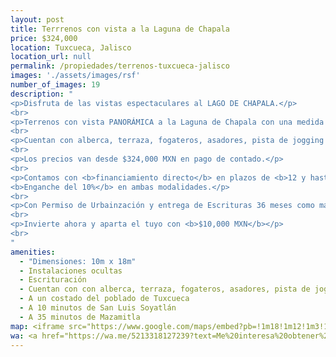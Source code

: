 ```yaml
---
layout: post
title: Terrrenos con vista a la Laguna de Chapala
price: $324,000
location: Tuxcueca, Jalisco
location_url: null
permalink: /propiedades/terrenos-tuxcueca-jalisco
images: './assets/images/rsf'
number_of_images: 19
description: "
<p>Disfruta de las vistas espectaculares al LAGO DE CHAPALA.</p>
<br>
<p>Terrenos con vista PANORÁMICA a la Laguna de Chapala con una medida estandar de 180m2.</p>
<br>
<p>Cuentan con alberca, terraza, fogateros, asadores, pista de jogging y más.</p>
<br>
<p>Los precios van desde $324,000 MXN en pago de contado.</p>
<br>
<p>Contamos con <b>financiamiento directo</b> en plazos de <b>12 y hasta 96 meses sin intereses</b> con mensualidades desde $5,219 mxn.
<b>Enganche del 10%</b> en ambas modalidades.</p>
<br>
<p>Con Permiso de Urbainzación y entrega de Escrituras 36 meses como máximo que señala el contrato COMPRA-VENTA.</p>
<br>
<p>Invierte ahora y aparta el tuyo con <b>$10,000 MXN</b></p>
<br>
"
amenities:
  - "Dimensiones: 10m x 18m"
  - Instalaciones ocultas
  - Escrituración
  - Cuentan con con alberca, terraza, fogateros, asadores, pista de jogging, río natural y lago artificial
  - A un costado del poblado de Tuxcueca
  - A 10 minutos de San Luis Soyatlán
  - A 35 minutos de Mazamitla
map: <iframe src="https://www.google.com/maps/embed?pb=!1m18!1m12!1m3!1d7491.028295791899!2d-103.1888609734874!3d20.154307217822222!2m3!1f0!2f0!3f0!3m2!1i1024!2i768!4f13.1!3m3!1m2!1s0x842f69a57d8e10c9%3A0xe916be0ef7963d48!2sTuxcueca%2C%20Jal.!5e0!3m2!1ses!2smx!4v1600212947919!5m2!1ses!2smx" frameborder="0" style="border:0;" allowfullscreen="" aria-hidden="false" tabindex="0"></iframe>
wa: <a href="https://wa.me/5213318127239?text=Me%20interesa%20obtener%20info%20sobre%20Terrenos%20Tuxcueca" class="wa-cta" target="_blank"><i class="fab fa-whatsapp"></i>Contactar a Hogarismo</a>
---
```

